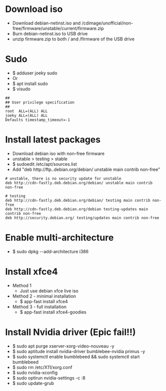 Download iso
=====
* Download debian-netinst.iso and /cdimage/unofficial/non-free/firmware/unstable/current/firmware.zip
* Burn debian-netinst.iso to USB drive
* unzip firmware.zip to both / and /firmware of the USB drive

Sudo
====
* $ adduser joeky sudo
* Or
* $ apt install sudo
* $ visudo
```sudoers
##
## User privilege specification
##
root  ALL=(ALL) ALL
joeky ALL=(ALL) ALL
Defaults timestamp_timeout=-1
```

Install latest packages
=====
* Download debian iso with non-free firmware
* unstable > testing > stable
* $ sudoedit /etc/apt/sources.list
* Add "deb http://ftp.<COUNTRY>.debian.org/debian/ unstable main contrib non-free"
```debsources
# unstable, there is no security update for unstable
deb http://cdn-fastly.deb.debian.org/debian/ unstable main contrib non-free

# testing
deb http://cdn-fastly.deb.debian.org/debian/ testing main contrib non-free
deb http://cdn-fastly.deb.debian.org/debian testing-updates main contrib non-free
deb http://security.debian.org/ testing/updates main contrib non-free
```

Enable multi-architecture
=====
* $ sudo dpkg --add-architecture i386

Install xfce4
=====
* Method 1
    * Just use debian xfce live iso
* Method 2 - minimal installation
    * $ app-fast install xfce4
* Method 3 - full installation
    * $ app-fast install xfce4-goodies

Install Nvidia driver (Epic fail!!)
=====
* $ sudo apt purge xserver-xorg-video-nouveau -y
* $ sudo aptitude install nvidia-driver bumblebee-nvidia primus -y
* $ sudo systemctl enable bumblebeed && sudo systemctl start bumblebeed
* $ sudo rm /etc/X11/xorg.conf
* $ sudo nvidia-xconfig
* $ sudo optirun nvidia-settings -c :8
* $ sudo update-grub
